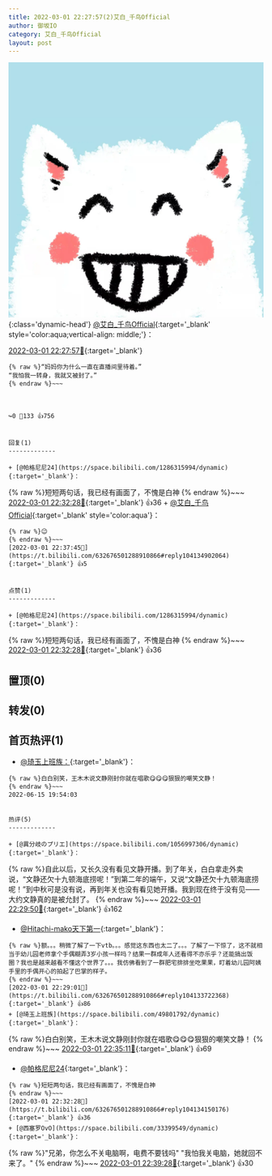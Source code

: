 ```yaml
---
title: 2022-03-01 22:27:57(2)艾白_千鸟Official
author: 御坂IO
category: 艾白_千鸟Official
layout: post
---
```


![img](/images/9ae8b9445fd0665cc014d9080156a45271be73c6.jpg){:class='dynamic-head'}
[@艾白_千鸟Official](https://space.bilibili.com/334537711/dynamic){:target='_blank' style='color:aqua;vertical-align: middle;'}：

[2022-03-01 22:27:57🔗](https://t.bilibili.com/632676501288910866){:target='_blank'}

~~~
{% raw %}“妈妈你为什么一直在直播间里待着。”
“我怕我一转身，我就又被封了。”
{% endraw %}~~~



↪️0 💬133 👍756


回复(1)
-------------

+ [@帕格尼尼24](https://space.bilibili.com/1286315994/dynamic){:target='_blank'}：
~~~
{% raw %}短短两句话，我已经有画面了，不愧是白神
{% endraw %}~~~
[2022-03-01 22:32:28🔗](https://t.bilibili.com/632676501288910866#reply104134150176){:target='_blank'} 👍36
    + [@艾白_千鸟Official](https://space.bilibili.com/334537711/dynamic){:target='_blank' style='color:aqua'}：
~~~
{% raw %}😉
{% endraw %}~~~
[2022-03-01 22:37:45🔗](https://t.bilibili.com/632676501288910866#reply104134902064){:target='_blank'} 👍5


点赞(1)
-------------

+ [@帕格尼尼24](https://space.bilibili.com/1286315994/dynamic){:target='_blank'}：
~~~
{% raw %}短短两句话，我已经有画面了，不愧是白神
{% endraw %}~~~
[2022-03-01 22:32:28🔗](https://t.bilibili.com/632676501288910866#reply104134150176){:target='_blank'} 👍36


置顶(0)
-------------



转发(0)
-------------



首页热评(1)
-------------

+ [@琦玉上班族：](https://space.bilibili.com/49801792/dynamic){:target='_blank'}：
~~~
{% raw %}白白别笑，王木木说文静刚封你就在唱歌😋😋😋狠狠的嘲笑文静！
{% endraw %}~~~
2022-06-15 19:54:03


热评(5)
-------------

+ [@異分岐のプリエ](https://space.bilibili.com/1056997306/dynamic){:target='_blank'}：
~~~
{% raw %}自此以后，又长久没有看见文静开播。到了年关，白白拿走外卖说，“文静还欠十九顿海底捞呢！”到第二年的端午，又说“文静还欠十九顿海底捞呢！”到中秋可是没有说，再到年关也没有看见她开播。我到现在终于没有见——大约文静真的是被允封了。
{% endraw %}~~~
[2022-03-01 22:29:50🔗](https://t.bilibili.com/632676501288910866#reply104133757936){:target='_blank'} 👍162
+ [@Hitachi-mako天下第一](https://space.bilibili.com/32443336/dynamic){:target='_blank'}：
~~~
{% raw %}额。。。稍微了解了一下vtb。。。感觉这东西也太二了。。。了解了一下惊了，这不就相当于幼儿园老师拿个手偶糊弄3岁小孩一样吗？结果一群成年人还看得不亦乐乎？还能搞出饭圈？我也是越来越看不懂这个世界了。。。我仿佛看到了一群肥宅排排坐吃果果，盯着幼儿园阿姨手里的手偶开心的拍起了巴掌的样子。
{% endraw %}~~~
[2022-03-01 22:29:01🔗](https://t.bilibili.com/632676501288910866#reply104133722368){:target='_blank'} 👍86
+ [@琦玉上班族](https://space.bilibili.com/49801792/dynamic){:target='_blank'}：
~~~
{% raw %}白白别笑，王木木说文静刚封你就在唱歌😋😋😋狠狠的嘲笑文静！
{% endraw %}~~~
[2022-03-01 22:35:11🔗](https://t.bilibili.com/632676501288910866#reply104134469152){:target='_blank'} 👍69
+ [@帕格尼尼24](https://space.bilibili.com/1286315994/dynamic){:target='_blank'}：
~~~
{% raw %}短短两句话，我已经有画面了，不愧是白神
{% endraw %}~~~
[2022-03-01 22:32:28🔗](https://t.bilibili.com/632676501288910866#reply104134150176){:target='_blank'} 👍36
+ [@西塞罗OvO](https://space.bilibili.com/33399549/dynamic){:target='_blank'}：
~~~
{% raw %}&#34;兄弟，你怎么不关电脑啊，电费不要钱吗&#34;
&#34;我怕我关电脑，她就回不来了。&#34;
{% endraw %}~~~
[2022-03-01 22:39:28🔗](https://t.bilibili.com/632676501288910866#reply104135138128){:target='_blank'} 👍30


